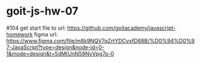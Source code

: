 # goit-js-hw-07

#104
get start file to url: https://github.com/goitacademy/javascript-homework
figma url: https://www.figma.com/file/m8k9NQV7qZrtYDCvxfD68B/%D0%94%D0%97-JavaScript?type=design&node-id=0-1&mode=design&t=5dMtUnN59NyVpg7o-0
